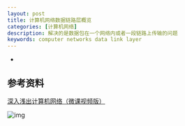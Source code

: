 ```yaml
---
layout: post
title: 计算机网络数据链路层概览
categories: [计算机网络]
description: 解决的是数据包在一个网络内或者一段链路上传输的问题
keywords: computer networks data link layer 
---
```


+ 





## 参考资料

[深入浅出计算机网络（微课视频版）](http://www.tup.tsinghua.edu.cn/booksCenter/book_09342101.html)

![img](https://wendaocsmaster.github.io/images/blog/093421-01.jpg)

